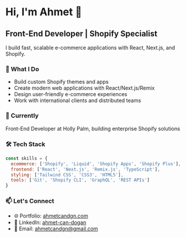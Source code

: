 # Hi, I'm Ahmet 👋

## Front-End Developer | Shopify Specialist

I build fast, scalable e-commerce applications with React, Next.js, and Shopify.

### 🚀 What I Do
- Build custom Shopify themes and apps
- Create modern web applications with React/Next.js/Remix
- Design user-friendly e-commerce experiences
- Work with international clients and distributed teams

### 💼 Currently
Front-End Developer at Holly Palm, building enterprise Shopify solutions

### 🛠️ Tech Stack
```javascript
const skills = {
  ecommerce: ['Shopify', 'Liquid', 'Shopify Apps', 'Shopify Plus'],
  frontend: ['React', 'Next.js', 'Remix.js', 'TypeScript'],
  styling: ['Tailwind CSS', 'CSS3', 'HTML5'],
  tools: ['Git', 'Shopify CLI', 'GraphQL', 'REST APIs']
}
```

### 📫 Let's Connect
- 🌐 Portfolio: [ahmetcandgn.com](https://www.ahmetcandgn.com)
- 💼 LinkedIn: [ahmet-can-dogan](https://linkedin.com/in/ahmet-can-dogan-90829587)
- 📧 Email: ahmetcandgn@gmail.com
